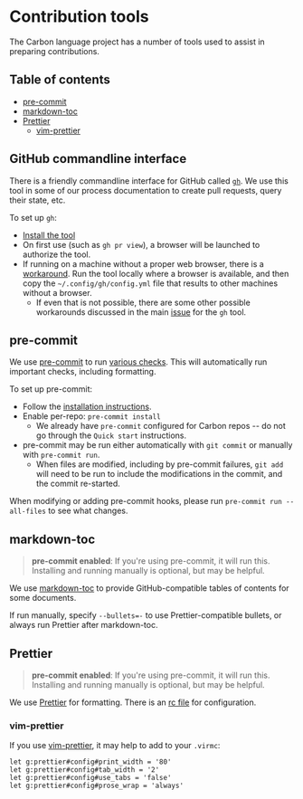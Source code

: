 # Contribution tools

<!--
Part of the Carbon Language project, under the Apache License v2.0 with LLVM
Exceptions. See /LICENSE for license information.
SPDX-License-Identifier: Apache-2.0 WITH LLVM-exception
-->

The Carbon language project has a number of tools used to assist in preparing
contributions.

## Table of contents

<!-- toc -->

- [pre-commit](#pre-commit)
- [markdown-toc](#markdown-toc)
- [Prettier](#prettier)
  - [vim-prettier](#vim-prettier)

<!-- tocstop -->

## GitHub commandline interface

There is a friendly commandline interface for GitHub called
[`gh`](https://cli.github.com). We use this tool in some of our process
documentation to create pull requests, query their state, etc.

To set up `gh`:

- [Install the tool](https://cli.github.com/manual/installation)
- On first use (such as `gh pr view`), a browser will be launched to authorize
  the tool.
- If running on a machine without a proper web browser, there is a
  [workaround](https://github.com/cli/cli/issues/297#issuecomment-587708363).
  Run the tool locally where a browser is available, and then copy the
  `~/.config/gh/config.yml` file that results to other machines without a
  browser.
  - If even that is not possible, there are some other possible workarounds
    discussed in the main [issue](https://github.com/cli/cli/issues/297) for the
    `gh` tool.

## pre-commit

We use [pre-commit](https://pre-commit.com) to run
[various checks](/.pre-commit-config.yaml). This will automatically run
important checks, including formatting.

To set up pre-commit:

- Follow the [installation instructions](https://pre-commit.com/#installation).
- Enable per-repo: `pre-commit install`
  - We already have `pre-commit` configured for Carbon repos -- do not go
    through the `Quick start` instructions.
- pre-commit may be run either automatically with `git commit` or manually with
  `pre-commit run`.
  - When files are modified, including by pre-commit failures, `git add` will
    need to be run to include the modifications in the commit, and the commit
    re-started.

When modifying or adding pre-commit hooks, please run
`pre-commit run --all-files` to see what changes.

## markdown-toc

> **pre-commit enabled**: If you're using pre-commit, it will run this.
> Installing and running manually is optional, but may be helpful.

We use [markdown-toc](https://github.com/jonschlinkert/markdown-toc) to provide
GitHub-compatible tables of contents for some documents.

If run manually, specify `--bullets=-` to use Prettier-compatible bullets, or
always run Prettier after markdown-toc.

## Prettier

> **pre-commit enabled**: If you're using pre-commit, it will run this.
> Installing and running manually is optional, but may be helpful.

We use [Prettier](https://prettier.io/) for formatting. There is an
[rc file](/.prettierrc) for configuration.

### vim-prettier

If you use [vim-prettier](https://github.com/prettier/vim-prettier), it may help
to add to your `.virmc`:

```
let g:prettier#config#print_width = '80'
let g:prettier#config#tab_width = '2'
let g:prettier#config#use_tabs = 'false'
let g:prettier#config#prose_wrap = 'always'
```
